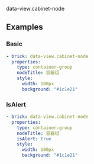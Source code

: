 data-view.cabinet-node

## Examples

### Basic

```yaml preview
- brick: data-view.cabinet-node
  properties:
    type: container-group
    nodeTitle: 容器组
    style:
      width: 100px
      background: "#1c1e21"
```

### IsAlert

```yaml preview
- brick: data-view.cabinet-node
  properties:
    type: container-group
    nodeTitle: 容器组
    isAlert: true
    style:
      width: 100px
      background: "#1c1e21"
```

